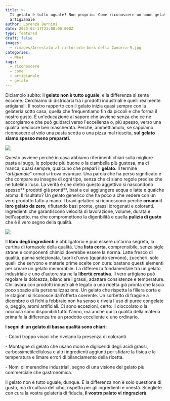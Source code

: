 ```yaml
---
title: >-
  Il gelato è tutto uguale? Non proprio. Come riconoscere un buon gelato
  artigianale 
author: Lorenza Bernini
date: 2025-03-17T23:00:00.000Z
type: featured
draft: false
images:
  - /images/Arrestato al ristorante boss della Camorra-5.jpg
categories:
  - News
tags:
  - riconoscere
  - come
  - artigianale
  - gelato
---
```


Diciamolo subito: il **gelato non è tutto uguale**, e la differenza si sente eccome. Cerchiamo di districarci tra i prodotti industriali e quelli realmente artigianali. Il nostro rapporto con il gelato inizia quasi sempre con la gelateria sotto casa, quella che frequentiamo fin da piccoli e che forma il nostro gusto. È un'educazione al sapore che avviene senza che ce ne accorgiamo e che può guidarci verso l'eccellenza o, più spesso, verso una qualità mediocre ben mascherata. Perché, ammettiamolo, se sappiamo riconoscere al volo una pasta scotta o una pizza mal riuscita, **sul gelato siamo spesso meno preparati**.

![](</images/Marco Aquilani  Fotografo Food and Beverage 2.png>)

Questo avviene perché in casa abbiamo riferimenti chiari sulla migliore pasta al sugo, le polpette più buone o la ciambella più gustosa, ma ci manca, quasi sempre, qualcuno che prepari il **gelato**. Il termine "*artigianale*" ormai si trova ovunque. Una parola che ha perso significato e che compare su insegne di ogni tipo, senza che ci siano regole precise che ne tutelino l'uso. La verità è che dietro questo aggettivo si nascondono spesso\*\* prodotti già pronti\*\*, basi a cui aggiungere acqua o latte e qualche aroma. Il risultato? Un gelato generico che ha poco a che vedere con un vero prodotto fatto a mano. I bravi gelatieri si riconoscono perché **creano il loro gelato da zero**, rifiutando basi pronte, grassi idrogenati e coloranti. Ingredienti che garantiscono velocità di lavorazione, volume, durata e bell'aspetto, ma che compromettono la digeribilità e quella **pulizia di gusto** che è il vero segno della qualità.

![](/images/gelato-artigianale-come-riconoscere.jpg)

Il **libro degli ingredienti** è obbligatorio e può essere un'arma segreta, la cartina di tornasole della qualità. Una **lista corta**, comprensibile, senza sigle strane e componenti chimici dovrebbe essere la norma. Latte fresco di qualità, panna selezionata, tuorli d'uovo (quando servono), zuccheri, solo quelli che servono e materie prime scelte con cura: bastano questi elementi per creare un gelato memorabile. La differenza fondamentale tra un gelato industriale e uno d'autore sta nella **libertà creativa**. Il vero artigiano può regolare la dolcezza, bilanciare i grassi, adattare consistenze e temperature. Chi lavora con prodotti industriali è legato a una ricetta già pronta che lascia poco spazio alla personalizzazione. Un gelato che rispetta la filiera corta e le stagioni si riconosce dall'offerta coerente. Un sorbetto di fragole a dicembre o di fichi a febbraio non ha senso e rivela l'uso di puree congelate o, peggio, aromi artificiali. Ci sono eccezioni, certo: il cioccolato o la nocciola sono disponibili tutto l'anno, ma anche qui la qualità della materia prima fa la differenza tra un prodotto eccellente e uno ordinario.

**I segni di un gelato di bassa qualità sono chiari:**

\- Colori troppo vivaci che rivelano la presenza di coloranti

\- Montagne di gelato che usano mono e digliceridi degli acidi grassi, carbossimetilcellulosa e altri ingredienti aggiunti per sfidare la fisica e la temperatura e limare errori di bilanciamento della ricetta. 

\- Nomi di merendine industriali, segno di una visione del gelato più commerciale che gastronomica.

Il gelato non è tutto uguale, dunque. E la differenza non è solo questione di gusto, ma di cultura del cibo, rispetto per gli ingredienti e onestà. Scegliete con cura la vostra gelateria di fiducia, **il vostro palato vi ringrazierà**.
